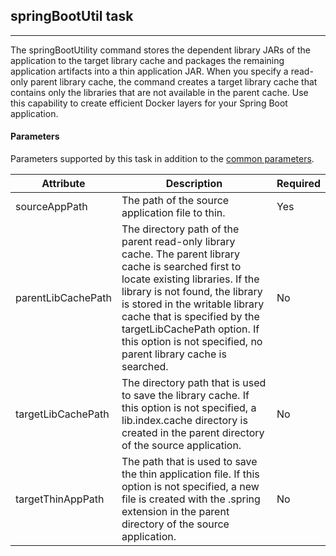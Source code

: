 ## springBootUtil task
---

The springBootUtility command stores the dependent library JARs of the application to the target library cache and packages the remaining application artifacts into a thin application JAR. When you specify a read-only parent library cache, the command creates a target library cache that contains only the libraries that are not available in the parent cache. Use this capability to create efficient Docker layers for your Spring Boot application.
#### Parameters

Parameters supported by this task in addition to the [common parameters](common-parameters.md#common-parameters).

| Attribute | Description | Required |
| --------- | ------------ | ----------|
| sourceAppPath | The path of the source application file to thin. | Yes | 
| parentLibCachePath | The directory path of the parent read-only library cache. The parent library cache is searched first to locate existing libraries. If the library is not found, the library is stored in the writable library cache that is specified by the targetLibCachePath option. If this option is not specified, no parent library cache is searched. | No |
| targetLibCachePath | The directory path that is used to save the library cache. If this option is not specified, a lib.index.cache directory is created in the parent directory of the source application. | No |
| targetThinAppPath | The path that is used to save the thin application file. If this option is not specified, a new file is created with the .spring extension in the parent directory of the source application. | No | 

